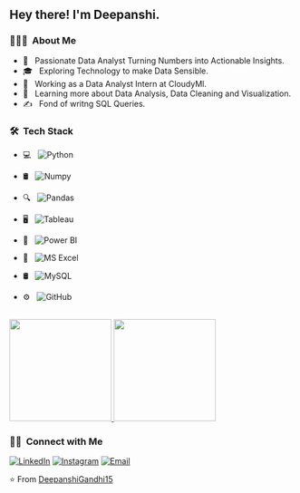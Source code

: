 

<h2> Hey there! I'm Deepanshi.</h2>

<h3> 👨🏻‍💻 &nbsp;About Me </h3>

- 🤔 &nbsp; Passionate Data Analyst Turning Numbers into Actionable Insights.
- 🎓 &nbsp; Exploring Technology to make Data Sensible.
- 💼 &nbsp; Working as a Data Analyst Intern at CloudyMl.
- 🌱 &nbsp; Learning more about Data Analysis, Data Cleaning and Visualization.
- ✍️ &nbsp; Fond of writng SQL Queries.

<h3> 🛠 &nbsp;Tech Stack</h3>

- 💻 &nbsp;
  ![Python](https://img.shields.io/badge/-Python-333333?style=flat&logo=python)

- 🛢 &nbsp;
  ![Numpy](https://img.shields.io/badge/Numpy-Black?logo=numpy)

- 🔍 &nbsp;
  ![Pandas](https://img.shields.io/badge/Pandas-black?logo=pandas)
  
- 🖥 &nbsp;
 ![Tableau](https://img.shields.io/badge/Tableau-black?logo=tableau)

- 📱 &nbsp;
![Power BI](https://img.shields.io/badge/PowerBI-Green?style=social&logo=powerbi&logoColor=White&labelColor=yellow)

- 🔧 &nbsp;
  ![MS Excel](https://img.shields.io/badge/Excel-Green?logo=Microsoft%20Excel&labelColor=red)

- 🛢 &nbsp;
  ![MySQL](https://img.shields.io/badge/-MySQL-333333?style=flat&logo=mysql)

- ⚙️ &nbsp;
  ![GitHub](https://img.shields.io/badge/-GitHub-333333?style=flat&logo=github)
  
  


 

<br/>

<a href="https://github.com/DeepanshiGandhi15">
  <img height="180em" src="https://github-readme-stats.vercel.app/api?username=DeepanshiGandhi15&theme=buefy&show_icons=true" />
  <img height="180em" src="https://github-readme-stats.vercel.app/api/top-langs/?username=DeepanshiGandhi15&theme=buefy&layout=compact" />
</a>

<br/>

<h3> 🤝🏻 &nbsp;Connect with Me </h3>

<p align="center">

<a href="https://www.linkedin.com/in/deepanshi-gandhi/"><img alt="LinkedIn" src="https://img.shields.io/badge/LinkedIn-Deepanshi%20Gandhi-blue?style=flat-square&logo=linkedin"></a>
<a href="https://www.instagram.com/adityavs_/"><img alt="Instagram" src="https://img.shields.io/badge/Instagram-Deepanshi Gandhi__-blue?style=flat-square&logo=instagram"></a>
<a href="mailto:depanshigandhi1223@gmail.com"><img alt="Email" src="https://img.shields.io/badge/Email-depanshigandhi1223@gmail.com-blue?style=flat-square&logo=gmail"></a>
</p>

⭐️ From [DeepanshiGandhi15](https://github.com/DeepanshiGandhi15)
